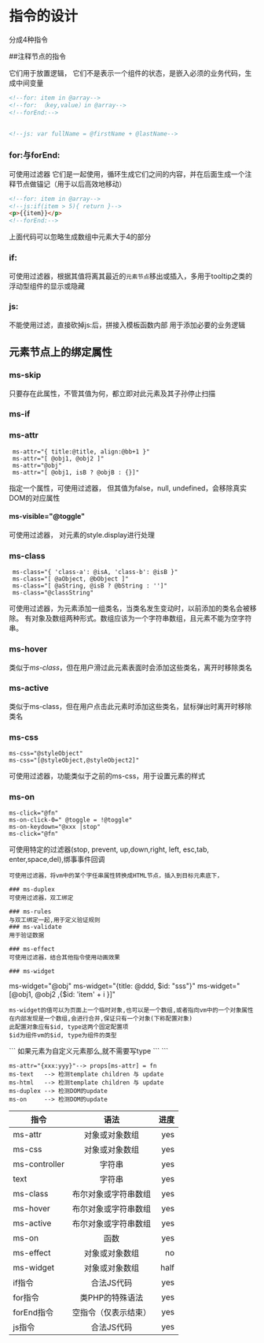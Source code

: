 指令的设计
==========

分成4种指令

##注释节点的指令

它们用于放置逻辑， 它们不是表示一个组件的状态，是嵌入必须的业务代码，生成中间变量

```html
<!--for: item in @array-->
<!--for: （key,value）in @array-->
<!--forEnd:-->


<!--js: var fullName = @firstName + @lastName-->

```
### for:与forEnd:
可使用过滤器 它们是一起使用，循环生成它们之间的内容，并在后面生成一个注释节点做锚记（用于以后高效地移动）

```html
<!--for: item in @array-->
<!--js:if(item > 5){ return }-->
<p>{{item}}</p>
<!--forEnd:-->
```

上面代码可以忽略生成数组中元素大于4的部分

### if:
可使用过滤器，根据其值将离其最近的`元素节点`移出或插入，多用于tooltip之类的浮动型组件的显示或隐藏

### js:
不能使用过滤，直接砍掉js:后，拼接入模板函数内部
用于添加必要的业务逻辑


## 元素节点上的绑定属性

### ms-skip
只要存在此属性，不管其值为何，都立即对此元素及其子孙停止扫描


### ms-if


### ms-attr
```
 ms-attr="{ title:@title, align:@bb+1 }"
 ms-attr="[ @obj1, @obj2 ]"
 ms-attr="@obj"
 ms-attr="[ @obj1, isB ? @objB : {}]"
```
指定一个属性，可使用过滤器， 但其值为false，null, undefined，会移除真实DOM的对应属性

#### ms-visible="@toggle"
可使用过滤器， 对元素的style.display进行处理

### ms-class
```
 ms-class="{ 'class-a': @isA, 'class-b': @isB }"
 ms-class="[ @aObject, @bObject ]"
 ms-class="[ @aString, @isB ? @bString : '']"
 ms-class="@classString"
```
可使用过滤器，为元素添加一组类名，当类名发生变动时，以前添加的类名会被移除。 有对象及数组两种形式。数组应该为一个字符串数组，且元素不能为空字符串。

### ms-hover
类似于*ms-class*，但在用户滑过此元素表面时会添加这些类名，离开时移除类名

### ms-active

类似于ms-class，但在用户点击此元素时添加这些类名，鼠标弹出时离开时移除类名

### ms-css
```
ms-css="@styleObject"
ms-css="[@styleObject,@styleObject2]"
```
可使用过滤器，功能类似于之前的ms-css，用于设置元素的样式

### ms-on
```
ms-click="@fn"
ms-on-click-0=" @toggle = !@toggle"
ms-on-keydown="@xxx |stop"
ms-click="@fn"
```
可使用特定的过滤器(stop, prevent, up,down,right, left, esc,tab, enter,space,del),绑事事件回调

```
可使用过滤器，将vm中的某个字任串属性转换成HTML节点，插入到目标元素底下，

### ms-duplex
可使用过滤器，双工绑定

### ms-rules
与双工绑定一起,用于定义验证规则
### ms-validate
用于验证数据

### ms-effect
可使用过滤器，结合其他指令使用动画效果

### ms-widget
```
ms-widget="@obj"
ms-widget="{title: @ddd, $id: "sss"}"
ms-widget="[@obj1, @obj2 ,{$id: 'item' + i }]"
```
ms-widget的值可以为页面上一个临时对象,也可以是一个数组,或者指向vm中的一个对象属性
在内部发现是一个数组,会进行合并,保证只有一个对象(下称配置对象)
此配置对象应有$id, type这两个固定配置项
$id为组件vm的$id, type为组件的类型 

```
<div ms-widget="{$id: @id, type:'panel',other:@param1}"></div>
```
如果元素为自定义元素那么,就不需要写type
```
<ms-panel ms-widget="{$id: @id,other:@param1}"></ms-panel>
```

```
ms-attr="{xxx:yyy}"--> props[ms-attr] = fn
ms-text   --> 检测template children 与 update
ms-html   --> 检测template children 与 update
ms-duplex --> 检测DOM的update
ms-on     --> 检测DOM的update
```


| 指令           | 语法               | 进度  |
| ------------- |:-----------------:| -----:|
| ms-attr       | 对象或对象数组        | yes |
| ms-css      | 对象或对象数组          | yes |
| ms-controller | 字符串               | yes |
| text          | 字符串              | yes |
| ms-class      | 布尔对象或字符串数组    | yes |
| ms-hover      | 布尔对象或字符串数组    | yes |
| ms-active     | 布尔对象或字符串数组    | yes |
| ms-on         | 函数                | yes |
| ms-effect     | 对象或对象数组        | no |
| ms-widget     | 对象或对象数组        | half |
| if指令        |     合法JS代码        | yes |
| for指令       | 类PHP的特殊语法        | yes |
| forEnd指令    | 空指令（仅表示结束）     | yes|
| js指令        |  合法JS代码            | yes|

